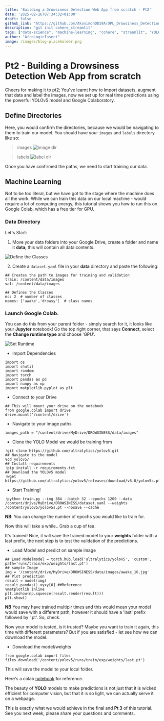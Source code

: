 ```yaml
---
title: 'Building a Drowsiness Detection Web App from scratch - Pt2'
date: '2025-02-16T07:34:32+01:00'
draft: false
github_link: "https://github.com/AkanimohOD19A/DPL_Drowsiness_Detection"
description: "git init cohere_streamlit"
tags: ["data-science", "machine-learning", "cohere", "streamlit", "YOLOv6", "tutorial", "lifecycle"]
author: "AfroLogicInsect"
image: /images/blog-placeholder.png
---
```


# Pt2 - Building a Drowsiness Detection Web App from scratch

Cheers for making it to pt2; You've learnt how to Import datasets, augment that data and label the images, now we set up for real time predictions using the powerful YOLOv5 model and Google Colaboratory.

## Define Directories
Here, you would confirm the directories, because we would be navigating to them to train our model.
You should have your `images` and `labels` directory like so: 
> images
![image dir](https://dev-to-uploads.s3.amazonaws.com/uploads/articles/y6hu1om8an50ob4u1klw.png)

> labels
![label dir](https://dev-to-uploads.s3.amazonaws.com/uploads/articles/zxie2b2kdrsht2dnr848.png)

Once you have confirmed the paths, we need to start training our data.

## Machine Learning
Not to be too literal, but we have got to the stage where the machine does all the work. While we can train this data on our local machine - would require a lot of computing energy, this tutorial shows you how to run this on Google Colab, which has a free tier for GPU.

### Data Directory
Let's Start:
1. Move your data folders into your Google Drive, create a folder and name it __data__, this will contain all data contents.

![Define the Classes](https://dev-to-uploads.s3.amazonaws.com/uploads/articles/ka3yv4n83i8h88yjj2d8.png)

2. Create a `dataset.yaml` file in your __data__ directory and paste the following:
```
## Creates the path to images for training and validation
train: /content/data/images
val: /content/data/images

## Defines the Classes
nc: 2  # number of classes
names: ['awake','drowsy']  # class names
```

### Launch Google Colab. 
You can do this from your parent folder - simply search for it, it looks like your __Jupyter__ notebook! Go the top right corner, that says __Connect__, select the __Change runtime type__ and choose 'GPU'.

![Set Runtime](https://dev-to-uploads.s3.amazonaws.com/uploads/articles/gauj4i8kkt5b9q9xqsin.png)

- Import Dependencies
```
import os
import shutil
import random
import torch
import pandas as pd
import numpy as np
import matplotlib.pyplot as plt
```
- Connect to your Drive
```
## This will mount your drive on the notebook
from google.colab import drive
drive.mount('/content/drive')
```
- Navigate to your image paths
```
images_path = "/content/drive/MyDrive/DROWSINESS/data/images"
```
- Clone the YOLO Model we would be training from
```
!git clone https://github.com/ultralytics/yolov5.git
## Navigate to the model
%cd yolov5/
## Install requirements
!pip install -r requirements.txt
## Download the YOLOv5 model
!wget https://github.com/ultralytics/yolov5/releases/download/v6.0/yolov5s.pt
```
- Start Training!
```
!python train.py --img 384 --batch 32 --epochs 1200 --data /content/drive/MyDrive/DROWSINESS/dataset.yaml --weights /content/yolov5/yolov5s.pt --nosave --cache
```
**NB**: You can change the number of epochs you would like to train for.

Now this will take a while.. Grab a cup of tea.

It's trained! Nice, it will save the trained model to your __weights__ folder with a last prefix, the next step is to test the validation of the predictions.

- Load Model and predict on sample image
```
## Load Modelmodel = torch.hub.load('ultralytics/yolov5', 'custom', path='runs/train/exp/weights/last.pt')
## sample Image
img = '/content/drive/MyDrive/DROWSINESS/data/images/awake_10.jpg'
## Plot prediction
result = model(img)
result.pandas().xyxy[0] ##Reference
%matplotlib inline
plt.imshow(np.squeeze(result.render(result)))
plt.show()
```
**NB** You may have trained multiplr times and this would mean your model would save with a different path, however it should have a 'last' prefix followed by '.pt'. So, check.

Now your model is tested, is it trusted? Maybe you want to train it again, this time with different parameters? But if you are satisfied - let see how we can download the model.

- Download the model/weights
```
from google.colab import files
files.download('/content/yolov5/runs/train/exp/weights/last.pt')
```
This will save the model to your local folder.

Here's a colab [notebook](https://colab.research.google.com/drive/12k-QCNNGLa38VC2xPcvWj7nhXIZWyE1h#scrollTo=tzkW_R_s_sGd) for reference.

The beauty of **YOLO** models to make predictions is not just that it is wicked efficient for computer vision, but that it is so light, we can actually serve it on a webpage. 

This is exactly what we would achieve in the final and **Pt 3** of this tutorial. See you next week, please share your questions and comments.